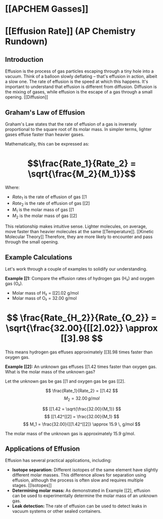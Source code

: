 # [[APCHEM Gasses]]
# [[Effusion Rate]] (AP Chemistry Rundown)

## Introduction

Effusion is the process of gas particles escaping through a tiny hole into a vacuum.  Think of a balloon slowly deflating – that's effusion in action, albeit a slow one.  The rate of effusion is the speed at which this happens.  It's important to understand that effusion is different from diffusion.  Diffusion is the mixing of gases, while effusion is the escape of a gas through a small opening. [[Diffusion]]

## Graham's Law of Effusion

Graham's Law states that the rate of effusion of a gas is inversely proportional to the square root of its molar mass. In simpler terms, lighter gases effuse faster than heavier gases.

Mathematically, this can be expressed as:

# $$\frac{Rate_1}{Rate_2} = \sqrt{\frac{M_2}{M_1}}$$

Where:

* $Rate_1$ is the rate of effusion of gas [[1
* $Rate_2$ is the rate of effusion of gas [[2]
* $M_1$ is the molar mass of gas [[1
* $M_2$ is the molar mass of gas [[2]

This relationship makes intuitive sense.  Lighter molecules, on average, move faster than heavier molecules at the same [[Temperature]]. [[Kinetic Molecular Theory]] Therefore, they are more likely to encounter and pass through the small opening.

## Example Calculations

Let's work through a couple of examples to solidify our understanding.

**Example [[1:** Compare the effusion rates of hydrogen gas (H₂) and oxygen gas (O₂).

* Molar mass of H₂ = [[2].02 g/mol
* Molar mass of O₂ = 32.00 g/mol

# $$ \frac{Rate_{H_2}}{Rate_{O_2}} = \sqrt{\frac{32.00}{[[2].02}} \approx [[3].98 $$

This means hydrogen gas effuses approximately [[3].98 times faster than oxygen gas.

**Example [[2]:** An unknown gas effuses [[1.42 times faster than oxygen gas. What is the molar mass of the unknown gas?

Let the unknown gas be gas [[1 and oxygen gas be gas [[2].

$$ \frac{Rate_1}{Rate_2} = [[1.42 $$
$$ M_2 = 32.00 \, g/mol $$

$$ [[1.42 = \sqrt{\frac{32.00}{M_1}} $$
$$ [[1.42^[[2] = \frac{32.00}{M_1} $$
$$ M_1 = \frac{32.00}{[[1.42^[[2]} \approx 15.9 \, g/mol $$

The molar mass of the unknown gas is approximately 15.9 g/mol.


## Applications of Effusion

Effusion has several practical applications, including:

* **Isotope separation:**  Different isotopes of the same element have slightly different molar masses. This difference allows for separation using effusion, although the process is often slow and requires multiple stages. [[Isotopes]]
* **Determining molar mass:** As demonstrated in Example [[2], effusion can be used to experimentally determine the molar mass of an unknown gas.
* **Leak detection:**  The rate of effusion can be used to detect leaks in vacuum systems or other sealed containers.




